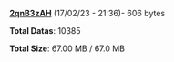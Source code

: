 [**2qnB3zAH**](/data/2qnB3zAH.txt) (17/02/23 - 21:36)- 606 bytes

**Total Datas**: 10385

**Total Size**: 67.00 MB / 67.0 MB